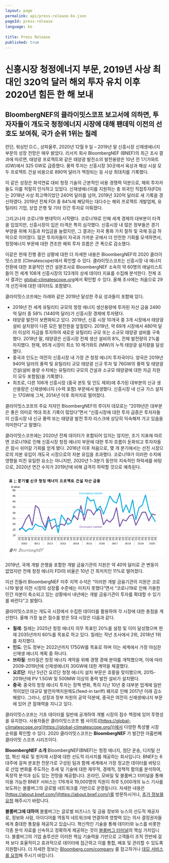 ```yaml
---
layout: page
permalink: api/press-release-ko.json
pageId: press-release
language: ko

title: Press Release
published: true
---
```

# 신흥시장 청정에너지 부문, 2019년 사상 최대인 320억 달러 해외 투자 유치 이후 2020년 힘든 한 해 보내 

## BloombergNEF의 클라이밋스코프 보고서에 의하면, 투자자들이 개도국 청정에너지 시장에 대해 팬데믹 이전의 선호도 보여줘, 국가 순위 1위는 칠레

런던, 워싱턴 D.C., 상파울루, 2020년 12월 9 일 – 2019년 말 신흥시장 신재생에너지 부문의 성장 전망은 매우 밝았다.  리서치 회사 BloombergNEF (BNEF)의 최근 조사 결과에 따르면, 태양광 프로젝트와 같은 태양광 발전소의 발전용량은 10년 전 1기가와트 (GW)에서 325 GW로 급증했다.  풍력 투자는 신흥시장 30곳에서 육상과 해상 시설 모두 프로젝트 건설 비용으로 890억 달러가 책정되는 등 사상 최대치를 기록했다.

이 같은 성장은 화석연료 대비 청정 기술의 근본적인 비용 경쟁력 덕분으로, 해외 투자자들도 이를 적절히 인식하고 있었다. 신재생에너지를 지원하는 총 외국인 직접투자(FDI)는 2018년 사상 최고액이었던 240억 달러를 넘어, 2019년 320억 달러로 새 기록을 경신하였다.  2019년 전체 FDI 중 84%에 해당하는 대다수는 해외 프로젝트 개발업체, 유틸리티 기업, 상업 은행 및 기타 민간 투자로 이뤄졌다.  

그리고나자 코로나19 팬데믹이 시작됐다.  코로나19로 인해 세계 경제의 대부분이 타격을 입었지만, 신흥시장이 입은 타격은 특히 심각했다. 신흥시장 내 많은 정부들은 경기 부양을 위해 지출과 차입금을 늘렸지만, 그 결과는 자국 통화 가치 절하 및 국채 등급 하락으로 이어졌다.   많은 투자자들이 자국과 가까운 곳에서 더 안전한 기회를 모색하면서, 청정에너지 부문에 대한 견조한 해외 투자 흐름은 큰 폭으로 감소했다.  

이같은 현재 진행 중인 상황에 대한 더 자세한 내용은 BloombergNEF의 2020 클라이밋스코프 (Climatescope)에서 확인할 수 있다. 클라이밋스코프는 신흥시장 내 에너지 전환에 대한 포괄적인 연간 설문조사로 BloombergNEF 소속의 약 60명의 애널리스트들이 전 세계 108개 신흥시장의 123개의 상세 데이터 지표를 수집해 분석한다. 전체 조사 결과는 [global-climatescope.org](https://global-climatescope.org/)에서 확인할 수 있다. 올해 조사에는 처음으로 29개 선진국에 대한 데이터도 포함됐다. 

클라이밋스코프에는 아래와 같은 2019년 달성한 주요 성과들이 포함돼 있다. 

- 2019년 전 세계 유틸리티 규모의 청정 에너지 생산용량에 투자된 자산 금융 2490억 달러 중 58% (1440억 달러)가 신흥시장 경제에 투자됐다. 
- 태양광 발전이 보편화되고 있다. 2019년, 신흥 시장 10개국 중 3개 시장에서 태양광 설비 설치량이 다른 모든 발전원을 앞질렀다. 2019년, 약 69개 시장에서 480억 달러 이상의 자금을 투자하여 새로운 유틸리티 규모 또는 소규모 태양광 설비를 구축했다. 2019년 말, 태양광은 신흥시장 전체 생산 설비의 8%, 전체 발전량의 2%를 차지했다. 현재, 95개 시장이 최소 10 메가와트 (MW)의 누적 태양광 설치량을 달성했다.
- 중국과 인도는 여전히 신흥시장 내 가장 큰 청정 에너지 투자국이다.  양국은 2019년 940억 달러의 풍력 및 유틸리티 규모 태양광 신규 투자 및 76GW의 풍력 및 태양광 건설(설비 용량 수치에는 유틸리티 규모의 건설과 소규모 태양광에 대한 자금 지원이 모두 포함됨)을 기록했다.  
- 최초로, 다른 106개 신흥시장 (중국 본토 및 인도 제외)에 추가된 대부분의 신규 생산용량은 신재생에너지 (수력 포함) 부문에서 발생했다. 신흥시장 내 신규 가스 설치는 17GW에 그쳐, 2014년 이후 최저치로 떨어졌다.  

클라이밋스코프의 주요 저자인 BloombergNEF의 루이자 데모로는 “2019년은 대부분은 좋은 의미로 역대 최초 기록이 많았다”면서 “신흥시장에 대한 투자 급증은 투자자들이 신흥시장 내 신규 풍력 또는 태양광 발전 투자 리스크에 상당히 익숙해져 가고 있음을 의미한다”고 말했다. 

클라이밋스코프에는 2020년 전체 데이터가 포함되어 있지는 않지만, 조기 지표에 따르면 코로나19로 인해 신흥시장 청정 에너지 부문에 대한 투자 흐름이 둔화되고 투자자들은 잠시 쉬어갈 기회를 얻게 됐다.   2016년 이후 처음으로, 몇 개 분기에서는 선진 시장으로의 자본 유입이 개도국 시장으로의 자본 유입을 초과했다.  코로나19가 이러한 수치에 영향을 미친 유일한 요소는 아니지만, 2020년 1-3분기 동안의 지속적인 하락세를 바탕으로, 2020년 연간 수치가 2019년에 비해 급격히 하락할 것으로 예측된다.  

![Figure 1](/assets/images/content/press-release/PR_Fig1_Korean.png)

2019년, 국제 개발 은행을 포함한 개발 금융기관의 지원은 약 40억 달러로 큰 변동이 없었지만 전체 청정 에너지 FDI의 비율은 10년 간 최저치인 11%로 떨어졌다. 

이선 진들러 BloombergNEF 미주 지역 수석은 “이러한 개발 금융기관의 지원은 코로나19 발생 이전 시장의 성장률 수준에는 미치지 못했다”면서 “코로나19로 인해 가용한 민간 자본이 축소되고 있는 상황에서 내년에는 개발 금융기관이 투자를 확대할 수 있기를 바란다”고 밝혔다. 

클라이밋스코프는 개도국 시장에서 수집한 데이터를 활용하여 각 시장에 대한 총점을 계산한다.  올해 가장 높은 점수를 받은 5대 시장은 다음과 같다.

- **칠레**: 칠레는 2025년 청정 에너지 의무 목표인 20%를 설정 및 이미 달성했으며 현재 2035년까지 60%를 목표로 하고 있다. 칠레는 작년 조사에서 2위, 2018년 1위를 차지했다.
- **인도**: 인도 정부는 2022년까지 175GW를 목표로 하며 이는 세계에서 가장 야심찬 신재생 에너지 계획 중 하나다.   
- **브라질**: 브라질은 청정 에너지 계약을 위해 경쟁 경매 분야를 개척했으며, 이에 따라 2009-2019년에 신재생에너지 30GW에 대한 계약을 체결했다. 
- **요르단**: 지난 5년간 요르단 청정 에너지 설치 부문은 호황을 맞이했으며, 2015-2019년에 PV 1.5GW 및 500MW 이상의 풍력 발전 설비가 설치됐다. 
- **중국**: 중국의 청정 에너지 투자는 정책 변화, 특히 지난 10년 중 대부분 업계에 일반적이었던 대규모 발전차액지원제도(feed-in tariff) 폐지로 인해 2017년 이래 감소해왔다.  그러나, 성장과 정부 차원의 공약 덕분에, 중국은 여전히 신재생에너지 부문에 있어 큰 잠재력을 지니고 있다.

클라이밋스코프는 기초 데이터를 일반에 공개하여 개별 시장의 점수 책정에 있어 투명성을 유지한다. 사용자들은 클라이밋스코프 웹 사이트([https://global-climatescope.org](https://global-climatescope.org/))에서 다양한 특성별 시장 순위를 확인할 수 있다. 2020 클라이밋스코프는 **BloombergNEF** 가 발간한 아홉번째 클라이밋 스코프 시리즈이다.

**BloombergNEF 소개**
BloombergNEF(BNEF)는 청정 에너지, 첨단 운송, 디지털 산업, 혁신 재료 및 원자재 시장에 대한 선도적 리서치를 제공하는 회사입니다. BNEF는 6대주에 걸쳐 분포한 전문가로 구성된 팀과 함께 세계에서 가장 정교한 데이터를 바탕으로 산업 변화를 주도하는 추세 및 기술에 대한 재무적, 경제적, 정책적 함의를 분석하여, 독창적 분석과 심도 있는 전망을 제공합니다. 온라인, 모바일 및 블룸버그 터미널을 통해 이용 가능한 BNEF 서비스는 176개국 19,000명의 직원이 하루 5,000개의 뉴스 기사를 보도하는 블룸버그의 글로벌 네트워크를 기반으로 운영됩니다. 자세한 내용은 [https://about.bnef.com/](https://about.bnef.com/)를 방문하시거나, [추가 정보를 요청](https://www.bloomberg.com/professional/request-demo/?utm_source=bbg-pr&bbgsum=dg-ws-core-pr) 해주시기 바랍니다.

**블룸버그에 대하여**
블룸버그는 글로벌 비즈니스 및 금융 정보와 뉴스의 선도적 제공자로, 정보와 사람, 아이디어를 역동적 네트워크에 연결하여 영향력 있는 의사 결정권자들에게 중대한 통찰을 제공하고 있습니다. 혁신적인 기술을 통해 데이터와 뉴스를 비롯한 각종 분석 자료를 신속하고 정확하게 제공하는 것이 [블룸버그 터미널](http://www.bloomberg.com/professional/)의 핵심 가치입니다. 블룸버그의 기업 솔루션은 이러한 핵심 기술력을 기반으로 고객들이 조직 전반에 걸쳐 보다 효율적이고 효과적으로 데이터에 접근하고 이를 통합, 배포 및 관리할 수 있도록 지원합니다. 더 자세한 정보는 [Bloomberg.com/company](http://www.bloomberg.com/company) 를 참고하거나 [데모 서비스를 요청](http://www.bloomberg.com/professional/request-demo/?utm_source=bbg-pr&bbgsum=dg-ws-core-pr)해 주시기 바랍니다. 
